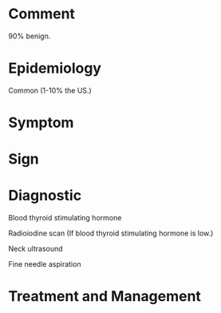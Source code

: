 # Comment

90% benign.

# Epidemiology

Common
(1-10% the US.)

# Symptom

# Sign

# Diagnostic

Blood thyroid stimulating hormone

Radioiodine scan
(If blood thyroid stimulating hormone is low.)

Neck ultrasound

Fine needle aspiration

# Treatment and Management
